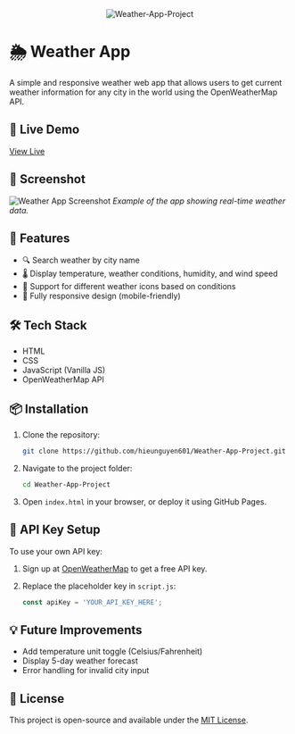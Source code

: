 <div align="center">
  <img src="https://readme-typing-svg.herokuapp.com?font=Fira+Code&weight=600&size=50&duration=4000&pause=1000&color=FFFFFF&background=000000&center=true&vCenter=true&width=800&height=100&lines=WEATHER-APP-PROJECT" alt="Weather-App-Project" />
  </div>

# 🌦️ Weather App

A simple and responsive weather web app that allows users to get current weather information for any city in the world using the OpenWeatherMap API.

## 🔗 Live Demo

[View Live](https://hieunguyen601.github.io/Weather-App-Project/)

## 📸 Screenshot

![Weather App Screenshot](./screenshot.png)
*Example of the app showing real-time weather data.*

## 🚀 Features

* 🔍 Search weather by city name
* 🌡️ Display temperature, weather conditions, humidity, and wind speed
* 🌙 Support for different weather icons based on conditions
* 📱 Fully responsive design (mobile-friendly)

## 🛠️ Tech Stack

* HTML
* CSS
* JavaScript (Vanilla JS)
* OpenWeatherMap API

## 📦 Installation

1. Clone the repository:

   ```bash
   git clone https://github.com/hieunguyen601/Weather-App-Project.git
   ```
2. Navigate to the project folder:

   ```bash
   cd Weather-App-Project
   ```
3. Open `index.html` in your browser, or deploy it using GitHub Pages.

## 🔑 API Key Setup

To use your own API key:

1. Sign up at [OpenWeatherMap](https://openweathermap.org/api) to get a free API key.
2. Replace the placeholder key in `script.js`:

   ```js
   const apiKey = 'YOUR_API_KEY_HERE';
   ```

## 💡 Future Improvements

* Add temperature unit toggle (Celsius/Fahrenheit)
* Display 5-day weather forecast
* Error handling for invalid city input

## 📄 License

This project is open-source and available under the [MIT License](LICENSE).
